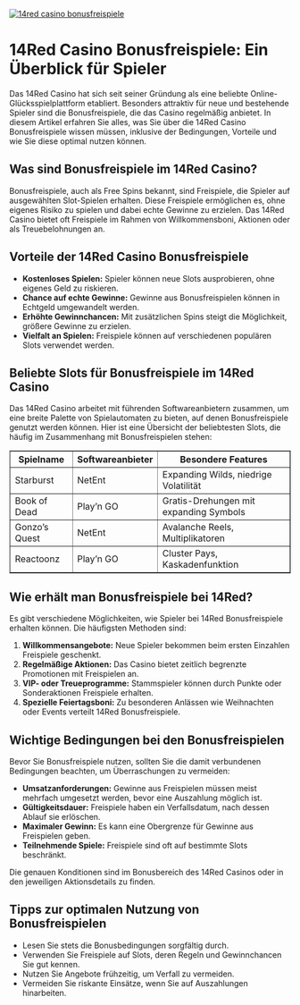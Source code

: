 [![14red casino bonusfreispiele](https://123-caf.pages.dev/gitsignup.png)](https://vrmoo.ru/Bt82HjjY)

<h1>14Red Casino Bonusfreispiele: Ein Überblick für Spieler</h1>  <p>Das 14Red Casino hat sich seit seiner Gründung als eine beliebte Online-Glücksspielplattform etabliert. Besonders attraktiv für neue und bestehende Spieler sind die Bonusfreispiele, die das Casino regelmäßig anbietet. In diesem Artikel erfahren Sie alles, was Sie über die 14Red Casino Bonusfreispiele wissen müssen, inklusive der Bedingungen, Vorteile und wie Sie diese optimal nutzen können.</p>  <h2>Was sind Bonusfreispiele im 14Red Casino?</h2>  <p>Bonusfreispiele, auch als Free Spins bekannt, sind Freispiele, die Spieler auf ausgewählten Slot-Spielen erhalten. Diese Freispiele ermöglichen es, ohne eigenes Risiko zu spielen und dabei echte Gewinne zu erzielen. Das 14Red Casino bietet oft Freispiele im Rahmen von Willkommensboni, Aktionen oder als Treuebelohnungen an.</p>  <h2>Vorteile der 14Red Casino Bonusfreispiele</h2>  <ul>   <li><strong>Kostenloses Spielen:</strong> Spieler können neue Slots ausprobieren, ohne eigenes Geld zu riskieren.</li>   <li><strong>Chance auf echte Gewinne:</strong> Gewinne aus Bonusfreispielen können in Echtgeld umgewandelt werden.</li>   <li><strong>Erhöhte Gewinnchancen:</strong> Mit zusätzlichen Spins steigt die Möglichkeit, größere Gewinne zu erzielen.</li>   <li><strong>Vielfalt an Spielen:</strong> Freispiele können auf verschiedenen populären Slots verwendet werden.</li> </ul>  <h2>Beliebte Slots für Bonusfreispiele im 14Red Casino</h2>  <p>Das 14Red Casino arbeitet mit führenden Softwareanbietern zusammen, um eine breite Palette von Spielautomaten zu bieten, auf denen Bonusfreispiele genutzt werden können. Hier ist eine Übersicht der beliebtesten Slots, die häufig im Zusammenhang mit Bonusfreispielen stehen:</p>  <table border="1" cellpadding="8" cellspacing="0">   <thead>     <tr>       <th>Spielname</th>       <th>Softwareanbieter</th>       <th>Besondere Features</th>     </tr>   </thead>   <tbody>     <tr>       <td>Starburst</td>       <td>NetEnt</td>       <td>Expanding Wilds, niedrige Volatilität</td>     </tr>     <tr>       <td>Book of Dead</td>       <td>Play’n GO</td>       <td>Gratis-Drehungen mit expanding Symbols</td>     </tr>     <tr>       <td>Gonzo’s Quest</td>       <td>NetEnt</td>       <td>Avalanche Reels, Multiplikatoren</td>     </tr>     <tr>       <td>Reactoonz</td>       <td>Play’n GO</td>       <td>Cluster Pays, Kaskadenfunktion</td>     </tr>   </tbody> </table>  <h2>Wie erhält man Bonusfreispiele bei 14Red?</h2>  <p>Es gibt verschiedene Möglichkeiten, wie Spieler bei 14Red Bonusfreispiele erhalten können. Die häufigsten Methoden sind:</p>  <ol>   <li><strong>Willkommensangebote:</strong> Neue Spieler bekommen beim ersten Einzahlen Freispiele geschenkt.</li>   <li><strong>Regelmäßige Aktionen:</strong> Das Casino bietet zeitlich begrenzte Promotionen mit Freispielen an.</li>   <li><strong>VIP- oder Treueprogramme:</strong> Stammspieler können durch Punkte oder Sonderaktionen Freispiele erhalten.</li>   <li><strong>Spezielle Feiertagsboni:</strong> Zu besonderen Anlässen wie Weihnachten oder Events verteilt 14Red Bonusfreispiele.</li> </ol>  <h2>Wichtige Bedingungen bei den Bonusfreispielen</h2>  <p>Bevor Sie Bonusfreispiele nutzen, sollten Sie die damit verbundenen Bedingungen beachten, um Überraschungen zu vermeiden:</p>  <ul>   <li><strong>Umsatzanforderungen:</strong> Gewinne aus Freispielen müssen meist mehrfach umgesetzt werden, bevor eine Auszahlung möglich ist.</li>   <li><strong>Gültigkeitsdauer:</strong> Freispiele haben ein Verfallsdatum, nach dessen Ablauf sie erlöschen.</li>   <li><strong>Maximaler Gewinn:</strong> Es kann eine Obergrenze für Gewinne aus Freispielen geben.</li>   <li><strong>Teilnehmende Spiele:</strong> Freispiele sind oft auf bestimmte Slots beschränkt.</li> </ul>  <p>Die genauen Konditionen sind im Bonusbereich des 14Red Casinos oder in den jeweiligen Aktionsdetails zu finden.</p>  <h2>Tipps zur optimalen Nutzung von Bonusfreispielen</h2>  <ul>   <li>Lesen Sie stets die Bonusbedingungen sorgfältig durch.</li>   <li>Verwenden Sie Freispiele auf Slots, deren Regeln und Gewinnchancen Sie gut kennen.</li>   <li>Nutzen Sie Angebote frühzeitig, um Verfall zu vermeiden.</li>   <li>Vermeiden Sie riskante Einsätze, wenn Sie auf Auszahlungen hinarbeiten.</li> </ul>